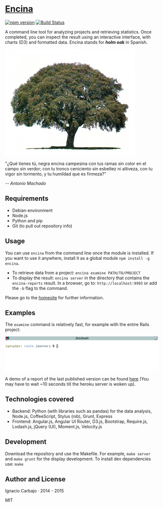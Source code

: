 # [Encina](http://igncp.github.io/encina/)

[![npm version](https://badge.fury.io/js/encina.svg)](http://badge.fury.io/js/encina) [![Build Status](https://travis-ci.org/igncp/encina.svg?branch=master)](https://travis-ci.org/igncp/encina)

A command line tool for analyzing projects and retrieving statistics. Once completed, you can inspect the result using an interactive interface, with charts (D3) and formatted data. Encina stands for ***holm oak*** in Spanish.

[![Encina Logo](/misc/encina.jpg)](https://github.com/igncp/encina)

"¿Qué tienes tú, negra encina campesina con tus ramas sin color en el campo sin verdor; con tu tronco ceniciento sin esbeltez ni altiveza, con tu vigor sin tormento, y tu humildad que es firmeza?"

-- <cite>Antonio Machado</cite>

## Requirements

- Debian environment
- Node.js
- Python and pip
- Git (to pull out repository info)

## Usage

You can use `encina` from the command line once the module is installed. If you want to use it anywhere, install it as a global module `npm install -g encina`.

- To retrieve data from a project: `encina examine PATH/TO/PROJECT` 
- To display the result: `encina server` in the directory that contains the `encina-reports` result. In a browser, go to: `http://localhost:9993` or add the `-b` flag to the command.

Please go to the [homesite](http://igncp.github.io/encina/) for further information.

## Examples

The `examine` command is relatively fast, for example with the entire Rails project:

![encina examine](/misc/examine.gif)

A demo of a report of the last published version can be found [here](http://encina-reports.herokuapp.com/) (You may have to wait ~10 seconds till the heroku server is woken up).


## Technologies covered

- Backend: Python (with libraries such as pandas) for the data analysis, Node.js, CoffeeScript, Stylus (nib), Grunt, Express
- Frontend: Angular.js, Angular UI Router, D3.js, Bootstrap, Require.js, Lodash.js, jQuery (UI), Moment.js, Velocity.js

## Development

Download the repository and use the Makefile. For example, `make server` and `make grunt` for the display development. To install dev dependencies use: `make`

## Author and License

Ignacio Carbajo · 2014 - 2015

MIT
